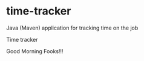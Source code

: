 # time-tracker
Java (Maven) application for tracking time on the job

Time tracker

Good Morning Fooks!!!
